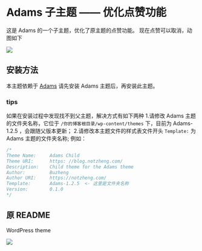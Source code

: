 # Adams 子主题 —— 优化点赞功能

这是 Adams 的一个子主题，优化了原主题的点赞功能。
现在点赞可以取消，动图如下


![](https://wx3.sinaimg.cn/large/75d79f01gy1fpqbotoghwg20dj0ebtf0.gif)


## 安装方法
本主题依赖于 [Adams](https://biji.io/2017/4905.html)
请先安装 Adams 主题后，再安装此主题。

### tips
如果在安装过程中发现找不到父主题，解决方式有如下两种
1.请修改 Adams 主题的文件夹名称，它位于 `/你的博客根目录/wp-content/themes` 下，目前为 Adams-1.2.5 ，会跟随父版本更新；
2.请修改本主题文件的样式表文件开头 `Template:` 为 Adams 主题的文件夹名称;
例如：

```css
/*
Theme Name:     Adams Child
Theme URI:      https: //blog.notzheng.com/
Description:    Child theme for the Adams theme 
Author:         Buzheng
Author URI:     https://notzheng.com/
Template:       Adams-1.2.5  <- 这里是文件夹名称
Version:        0.1.0
*/
```


## 原 README


WordPress theme

![](https://ws3.sinaimg.cn/large/006tKfTcgy1fgrd9wym5xj31950qwacw.jpg)
